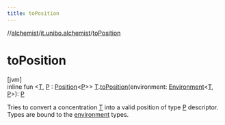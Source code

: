 ```yaml
---
title: toPosition
---
```

//[alchemist](../../index.html)/[it.unibo.alchemist](index.html)/[toPosition](to-position.html)



# toPosition



[jvm]\
inline fun <[T](to-position.html), [P](to-position.html) : [Position](../it.unibo.alchemist.model.interfaces/-position/index.html)<[P](to-position.html)>> [T](to-position.html).[toPosition](to-position.html)(environment: [Environment](../it.unibo.alchemist.model.interfaces/-environment/index.html)<[T](to-position.html), [P](to-position.html)>): [P](to-position.html)



Tries to convert a concentration [T](to-position.html) into a valid position of type [P](to-position.html) descriptor. Types are bound to the [environment](to-position.html) types.




